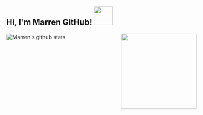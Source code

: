 <h2> Hi, I'm Marren GitHub! <img src="https://media.giphy.com/media/mGcNjsfWAjY5AEZNw6/giphy.gif" width="50"></h2>

<img align='right' src='https://user-images.githubusercontent.com/5713670/87202985-820dcb80-c2b6-11ea-9f56-7ec461c497c3.gif' width='200"'>








![Marren's github stats](https://github-readme-stats.vercel.app/api?username=marren06&hide=[%22issues%22]&show_icons=true)